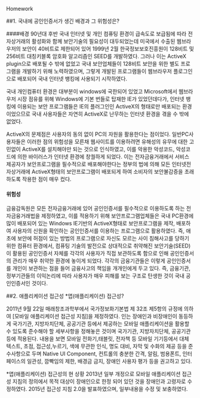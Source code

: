 Homework

##1. 국내에 공인인증서가 생긴 배경과 그 위험성은?

####배경
90년대 후반 국내 인터넷 및 개인 컴퓨팅 환경이 급속도로 보급됨에 따라 전자상거래의 활성화와 함께 보안기술의 필요성이 대두되었는데 미국에서 수출된 웹브라우저의 보안이 40비트로 제한되어 있어 1999년 2월 한국정보보호진흥원이 128비트 및 256비트 대칭키블록 암호화 알고리즘인 SEED를 개발하였다. 그러나 이는 ActiveX plugin으로 배포될 수 밖에 없었고 국내 보안업체들이 128비트 보안을 위한 별도 프로그램을 개발하기 위해 노력하였으며, 그렇게 개발된 프로그램들이 웹브라우저 플로그인으로 배포되어 국내 인터넷 뱅킹에 사용되기 시작하였다.

국내 개인컴퓨터 환경은 대부분이 windows에 국한되어 있었고 Microsoft에서 웹브라우저 시장 점유를 위해 Windows에 기본 번들로 탑재한 IE가 있었던데다가, 인터넷 뱅킹에 이용되는 보안 프로그램들은 IE의 플러그인인 ActiveX의 형태로만 배포되는 환경이었으므로 국내 사용자들은 자연히 ActiveX로 난무하는 인터넷 환경을 겪을 수 밖에 없었다. 

ActiveX의 문제점은 사용자의 동의 없이 PC의 자원을 활용한다는 점이었다. 일반PC사용자들은 이러한 점의 위험성을 모른채 웹사이트를 이용하려면 유해성의 유무에 대한 고민없이 ActiveX를 설치해야만 되는 것으로 인식하였고, 이를 악용한 악성코드, 악성코드에 의한 바이러스가 인터넷 환경에 창궐하게 되었다. 이는 전자금융거래에서 서비스 제공자가 보안프로그램을 필수적으로 배포해야한다는 정부의 법에 의해 모든 인터넷전자상거래에 ActiveX형태의 보안프로그램이 배포되게 하여 소비자의 보안불감증을 초래하도록 작용한 점이 매우 컸다.

#### 위험성

금융감독원은 모든 전자금융거래에 있어 공인인증서를 필수적으로 이용하도록 하는 전자금융거래법을 제정하였고, 이를 적용하기 위해 보안프로그램업체들은 국내 PC환경에 많이 배포되어 있는 Windows IE기반의 ActiveX형태로 보안프로그램을 제작, 배포하여 사용자의 신원을 확인하는 공인인증서를 이용하는 프로그램으로 활용하였다. 즉, 애초에 보안에 허점이 있는 방법의 프로그램으로 자신도 모르는 사이 침해사고를 당하기 위한 컴퓨터 환경에서, 컴퓨팅 기술의 발전으로 상대적으로 취약해진 보안기술(SEED)이 활용된 공인인증서 자체를 각각의 사용자가 직접 보관하도록 함으로 인해 공인인증서의 관리가 매우 취약한 환경에 놓이게 되었다. 각각의 금융기관들은 이렇게 공인인증서를 개인이 보관하는 점을 들어 금융사고의 책임을 개개인에게 두고 있다. 즉, 금융기관, 정부기관들의 이익논리에 따라 사용자가 매우 피해를 보는 구조로 탄생한 것이 국내 공인인증서인 것이다.


##2. 애플리케이션 접근성
*앱(애플리케이션) 접근성?

2011년 9월 22일 매래창조과학부에서 국가정보화기본법 제 32조 제5항의 규정에 의하여 [모바일 애플리케이션 접근성 지침]을 제정하였다. 인는 장애인과 비장애인이 동등하게 국가기관, 지방자치단체, 공공기관 등에서 제공하는 모바일 애플리케이션을 활용할 수 있도록 준수해야 할 세부사항을 정해놓은 것이며 국가기관, 지방자치단체, 공공기관 등에 적용된다.
내용을 보면 모바일 전화기,태블릿, 전자책 등 모바일 기기등에서 대체 텍스트, 초점, 접근성,누르기, 색에 무관한 인식, 
명도 대비, 자막 및 수화의 제공 등을 준수사항으로 두며 Native UI Component, 컨트롤의 충분한 간격, 알림, 범용폰트, 인터페이스의 일관성, 깜빡임의 제한, 배경금 금지, 장애인 사용자 평가 등을 권고하고 있다.


*앱(애플리케이션) 접근성의 현 상황
2013년 일부 개정으로 모바일 애플리케이션 접근성 지침의 정의에서 목적 대상이 장애인으로 한정 되어 있던 것을 장애인과 고령자로 수정하였다. 2015년 접근성 지침 2.0을 발표하였으며, 일부내용을 수정 및 보충하였다.